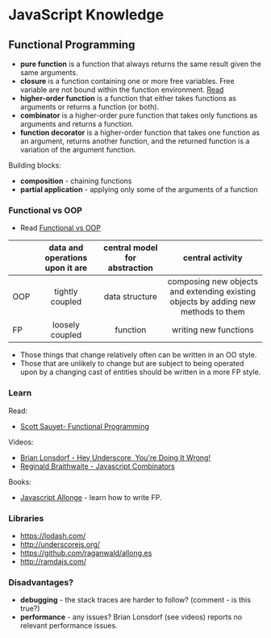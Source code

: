 # JavaScript Knowledge

## Functional Programming

* **pure function** is a function that always returns the same result given the same arguments.
* **closure** is a function containing one or more free variables. Free variable are not bound within the function environment. [Read](https://leanpub.com/javascript-allonge/read#closures)
* **higher-order function** is a function that either takes functions as arguments or returns a function (or both).
* **combinator** is a higher-order pure function that takes only functions as arguments and returns a function.
* **function decorator** is a higher-order function that takes one function as an argument, returns another function, and the returned function is a variation of the argument function.

Building blocks:
* **composition** - chaining functions
* **partial application** - applying only some of the arguments of a function

### Functional vs OOP

* Read [Functional vs OOP](http://raganwald.com/2013/04/08/functional-vs-OOP.html)

|     | data and operations upon it are | central model for abstraction  | central activity  |
| --- |:-------------------------------:|:------------------------------:|:-----------------:|
| OOP | tightly coupled                 | data structure                 | composing new objects and extending existing objects by adding new methods to them
| FP  | loosely coupled                 | function                       | writing new functions

* Those things that change relatively often can be written in an OO style.
* Those that are unlikely to change but are subject to being operated upon by a changing cast of entities should be written in a more FP style.

### Learn

Read:
* [Scott Sauyet- Functional Programming](http://scott.sauyet.com/Javascript/Talk/FunctionalProgramming/)

Videos:
* [Brian Lonsdorf - Hey Underscore, You're Doing It Wrong!](https://www.youtube.com/watch?v=m3svKOdZijA)
* [Reginald Braithwaite - Javascript Combinators](https://vimeo.com/97408202)

Books:
* [Javascript Allonge](https://leanpub.com/javascript-allonge/read) - learn how to write FP.

### Libraries

* https://lodash.com/
* http://underscorejs.org/
* https://github.com/raganwald/allong.es
* http://ramdajs.com/
 
### Disadvantages?

* **debugging** - the stack traces are harder to follow? (comment - is this true?)
* **performance** - any issues? Brian Lonsdorf (see videos) reports no relevant performance issues.
